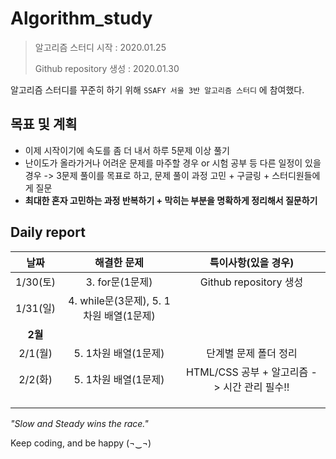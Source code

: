 # Algorithm_study

> 알고리즘 스터디 시작 : 2020.01.25
>
> Github repository 생성 : 2020.01.30



알고리즘 스터디를 꾸준히 하기 위해 `SSAFY 서울 3반 알고리즘 스터디` 에 참여했다.



## 목표 및 계획

- 이제 시작이기에 속도를 좀 더 내서 하루 5문제 이상 풀기
- 난이도가 올라가거나 어려운 문제를 마주할 경우 or 시험 공부 등 다른 일정이 있을 경우 -> 3문제 풀이를 목표로 하고, 문제 풀이 과정 고민 + 구글링 + 스터디원들에게 질문
- **최대한 혼자 고민하는 과정 반복하기 + 막히는 부분을 명확하게 정리해서 질문하기**



## Daily report

|   날짜   |               해결한 문제               |             특이사항(있을 경우)              |
| :------: | :-------------------------------------: | :------------------------------------------: |
| 1/30(토) |             3. for문(1문제)             |            Github repository 생성            |
| 1/31(일) | 4. while문(3문제), 5. 1차원 배열(1문제) |                                              |
| **2월**  |                                         |                                              |
| 2/1(월)  |          5. 1차원 배열(1문제)           |            단계별 문제 폴더 정리             |
| 2/2(화)  |          5. 1차원 배열(1문제)           | HTML/CSS 공부 + 알고리즘 -> 시간 관리 필수!! |
|          |                                         |                                              |
|          |                                         |                                              |
|          |                                         |                                              |



*"Slow and Steady wins the race."* 

Keep coding, and be happy (¬‿¬)